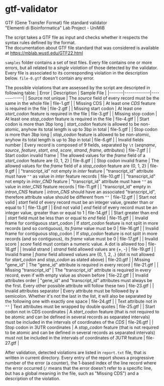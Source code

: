 # gtf-validator
GTF (Gene Transfer Format) file standard validator\
"Elementi di Bioinformatica" Lab Project - UniMiB

The script takes a GTF file as input and checks whether it respects the syntax rules defined by the format.\
The documentation about GTF file standard that was considered is available at https://mblab.wustl.edu/GTF22.html

`samples` folder contains a set of test files. Every file contains one or more errors, but all related to a _single violation_ of those detected by the validator. Every file is associated to its corresponding violation in the description below. `file-0.gtf` doesn't contain any error.

The possible violations that are assessed by the script are descripted in following table:
| Error | Description | Sample File |
|-------|-------------|-------------|
| Source not unique | The _source_ field of every record must be the same in the whole file | file-1.gtf |
| Missing CDS | At least one _CDS_ feature is required in the file | file-2.gtf |
| Missing start codon | At least one _start_codon_ feature is required in the file | file-3.gtf |
| Missing stop codon | At least one _stop_codon_ feature is required in the file | file-4.gtf |
| Start codon is more than 3bp long | _start_codon_ feature is allowed to be non-atomic, anyhow its total length is up to 3bp in total | file-5.gtf |
| Stop codon is more than 3bp long | _stop_codon_ feature is allowed to be non-atomic, anyhow its total length is up to 3bp in total | file-6.gtf |
| Invalid fields number | Every record is composed of 9 fields, separated by `\t` (_seqname_, _source_, _feature_, _start_, _end_, _score_, _strand_, _frame_, _attributes_) | file-7.gtf |
| Start codon invalid frame | The allowed values for the _frame_ field of a _start_codon_ feature are {0, 1, 2} | file-8.gtf |
| Stop codon invalid frame | The allowed values for the _frame_ field of a _stop_codon_ feature are {0, 1, 2} | file-9.gtf |
| "transcript_id" not empty in _inter_ feature | "transcript_id" attribute must have `""` as value in _inter_ feature records | file-10.gtf |
| "transcript_id" not empty in _inter_CND_ feature | "transcript_id" attribute must have `""` as value in _inter_CNS_ feature records | file-11.gtf |
| "transcript_id" empty in _intron_CNS_ feature | _intron_CNS_ should have an associated "transcript_id", therefore attribute value should be different from `""` | file-12.gtf |
| Start not valid | _start_ field of every record must be an integer value, greater than or equal to 1 | file-13.gtf |
| End not valid | _end_ field of every record must be an integer value, greater than or equal to 1 | file-14.gtf |
| Start greater than end | _start_ field must be less than or equal to _end_ field | file-15.gtf |
| Invalid frame for contiguous start_codon | If _start_codon_ feature is not split in more records (and so contiguous), its _frame_ value must be 0 | file-16.gtf |
| Invalid frame for contiguous stop_codon | If _stop_codon_ feature is not split in more records (and so contiguous), its _frame_ value must be 0 | file-17.gtf |
| Invalid score | _score_ field must contain a numeric value. A dot is allowed too | file-18.gtf |
| Invalid strand | _strand_ field allowed values are {+, -} | file-19.gtf |
| Invalid frame | _frame_ field allowed values are {0, 1, 2, .} (dot is not allowed for _start_codon_ and _stop_codon_ as stated above) | file-20.gtf |
| Missing "gene_id" | The "gene_id" attribute is required in every record | file-21.gtf |
| Missing "transcript_id" | The "transcript_id" attribute is required in every record, even if with empty value as shown before | file-22.gtf |
| Invalid attributes order | "gene_id" and "transcript_id" attributes must always be the first. Every other possible attribute will follow these two | file-23.gtf |
| Invalid attributes separator | Every attribute must be followed by a semicolon. Whether it's not the last in the list, it will also be separated by the following one with exactly one space | file-24.gtf |
| Text attribute not in `""` | Text attributes must be wrapped by double quotes | file-25.gtf |
| Start codon not in CDS coordinates | A _start_codon_ feature (that is not required to be atomic and can be defined in several records as separated intervals) must be included in the intervals of coordinates of the _CDS_ | file-26.gtf |
| Stop codon in 3UTR coordinates | A _stop_codon_ feature (that is not required to be atomic and can be defined in several records as separated intervals) must not be included in the intervals of coordinates of _3UTR_ feature | file-27.gtf |


After validation, detected violations are listed in `report.txt` file, that is written in current directory. Every entry of the report shows a progressive number of the error (a counter), the 1-based index of the line record where the error occurred (`/` means that the error doesn't refer to a specific line, but has a global meaning in the file, such as "Missing CDS") and a description of the violation.
